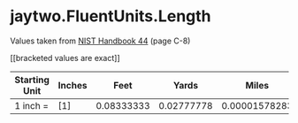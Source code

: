 # jaytwo.FluentUnits.Length

Values taken from [NIST Handbook 44](https://nvlpubs.nist.gov/nistpubs/hb/2019/NIST.HB.44-2019.pdf) (page C-8)

[[bracketed values are exact]]

| Starting Unit | Inches  | Feet       | Yards      | Miles         | Centimeters | Meters   |
| ------------- | ------- | ---------- | ---------- | ------------- | ----------- | -------- |
| 1 inch =      | [1]     | 0.08333333 | 0.02777778 | 0.00001578283 | [2.54]      | [0.0254] |
